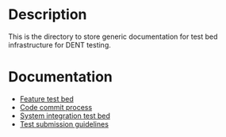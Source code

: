 # Description
This is the directory to store generic documentation for test bed infrastructure for DENT testing. 

# Documentation
* [Feature test bed](Feature_test_bed\README.md)
* [Code commit process](Code_commit_process\README.md)
* [System integration test bed](System_integration_test_bed\README.md)
* [Test submission guidelines](Test_submission_guidelines\README.md)